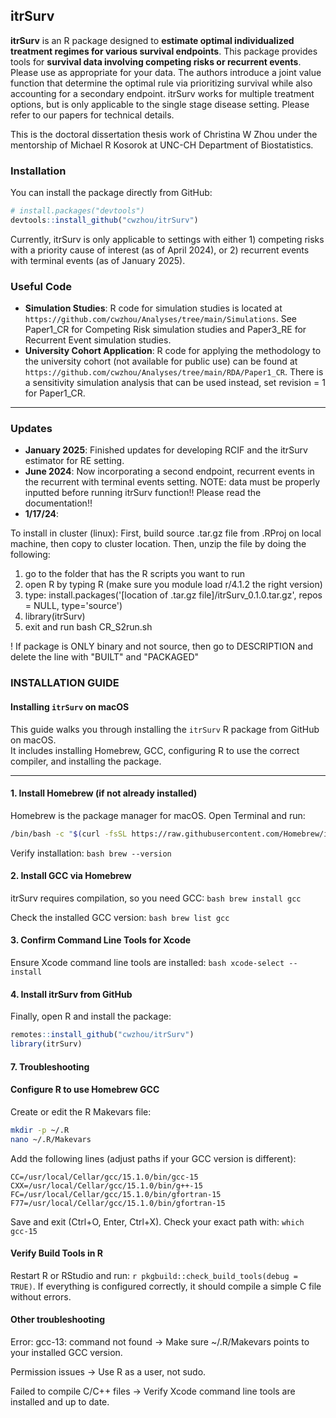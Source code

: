 ## itrSurv

**itrSurv** is an R package designed to **estimate optimal individualized treatment regimes for various survival endpoints**. This package provides tools for **survival data involving competing risks or recurrent events**. Please use as appropriate for your data. The authors introduce a joint value function that determine the optimal rule via prioritizing survival while also accounting for a secondary endpoint. itrSurv works for multiple treatment options, but is only applicable to the single stage disease setting. Please refer to our papers for technical details.

This is the doctoral dissertation thesis work of Christina W Zhou under the mentorship of Michael R Kosorok at UNC-CH Department of Biostatistics.

### Installation

You can install the package directly from GitHub:
```r
# install.packages("devtools")
devtools::install_github("cwzhou/itrSurv")
```

Currently, itrSurv is only applicable to settings with either 1) competing risks with a priority cause of interest (as of April 2024), or 2) recurrent events with terminal events (as of January 2025).

### Useful Code

- **Simulation Studies**: R code for simulation studies is located at `https://github.com/cwzhou/Analyses/tree/main/Simulations`. See Paper1_CR for Competing Risk simulation studies and Paper3_RE for Recurrent Event simulation studies.
- **University Cohort Application**: R code for applying the methodology to the university cohort (not available for public use) can be found at `https://github.com/cwzhou/Analyses/tree/main/RDA/Paper1_CR`. There is a sensitivity simulation analysis that can be used instead, set revision = 1 for Paper1_CR.
  
***

### Updates

- **January 2025**: Finished updates for developing RCIF and the itrSurv estimator for RE setting.
- **June 2024**: Now incorporating a second endpoint, recurrent events in the recurrent with terminal events setting. NOTE: data must be properly inputted before running itrSurv function!! Please read the documentation!!
- **1/17/24**:

To install in cluster (linux):
First, build source .tar.gz file from .RProj on local machine, then copy to cluster location. Then, unzip the file by doing the following:
1) go to the folder that has the R scripts you want to run
2) open R by typing R (make sure you module load r/4.1.2 the right version)
3) type: install.packages('[location of .tar.gz file]/itrSurv_0.1.0.tar.gz', repos = NULL, type='source')
4) library(itrSurv)
5) exit and run bash CR_S2run.sh

! If package is ONLY binary and not source, then go to DESCRIPTION and delete the line with "BUILT" and "PACKAGED"


### INSTALLATION GUIDE

#### Installing `itrSurv` on macOS
This guide walks you through installing the `itrSurv` R package from GitHub on macOS.  
It includes installing Homebrew, GCC, configuring R to use the correct compiler, and installing the package.

---

#### 1. Install Homebrew (if not already installed)

Homebrew is the package manager for macOS. Open Terminal and run:

```bash
/bin/bash -c "$(curl -fsSL https://raw.githubusercontent.com/Homebrew/install/HEAD/install.sh)"
```
Verify installation: ```bash brew --version```

#### 2. Install GCC via Homebrew
itrSurv requires compilation, so you need GCC: ```bash brew install gcc```

Check the installed GCC version: ```bash brew list gcc```

#### 3. Confirm Command Line Tools for Xcode
Ensure Xcode command line tools are installed: ```bash xcode-select --install```

#### 4. Install itrSurv from GitHub
Finally, open R and install the package:
```r install.packages("remotes")  # if not already installed
remotes::install_github("cwzhou/itrSurv")
library(itrSurv)
```

#### 7. Troubleshooting

#### Configure R to use Homebrew GCC
Create or edit the R Makevars file:
```bash
mkdir -p ~/.R
nano ~/.R/Makevars
```
Add the following lines (adjust paths if your GCC version is different):
```make 
CC=/usr/local/Cellar/gcc/15.1.0/bin/gcc-15
CXX=/usr/local/Cellar/gcc/15.1.0/bin/g++-15
FC=/usr/local/Cellar/gcc/15.1.0/bin/gfortran-15
F77=/usr/local/Cellar/gcc/15.1.0/bin/gfortran-15
```
Save and exit (Ctrl+O, Enter, Ctrl+X). Check your exact path with: ```which gcc-15```

#### Verify Build Tools in R
Restart R or RStudio and run: `r pkgbuild::check_build_tools(debug = TRUE)`. If everything is configured correctly, it should compile a simple C file without errors.

#### Other troubleshooting
Error: gcc-13: command not found → Make sure ~/.R/Makevars points to your installed GCC version.

Permission issues → Use R as a user, not sudo.

Failed to compile C/C++ files → Verify Xcode command line tools are installed and up to date.
